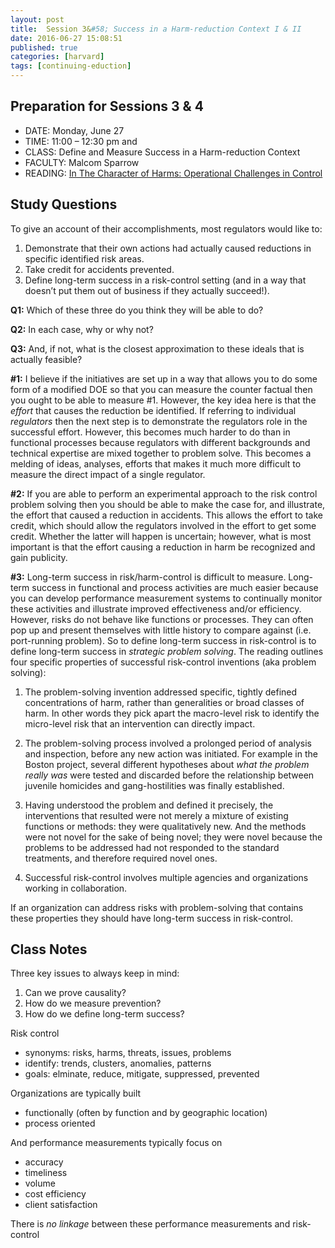 ```yaml
---
layout: post
title:  Session 3&#58; Success in a Harm-reduction Context I & II
date: 2016-06-27 15:08:51
published: true
categories: [harvard]
tags: [continuing-eduction]
---
```



## Preparation for Sessions 3 & 4

- DATE: Monday, June 27
- TIME: 11:00 – 12:30 pm and 
- CLASS: Define and Measure Success in a Harm-reduction Context
- FACULTY: Malcom Sparrow
- READING: [In The Character of Harms: Operational Challenges in Control](https://www.dropbox.com/s/mse3ky3meg7d9kf/Reading%20-%20Sparrow_A%20Different%20Type%20of%20Work.pdf?dl=0)

## Study Questions

To give an account of their accomplishments, most regulators would like to:

1. Demonstrate that their own actions had actually caused reductions in specific identified risk areas.
2. Take credit for accidents prevented.
3. Define long-term success in a risk-control setting (and in a way that doesn’t put
them out of business if they actually succeed!).

**Q1:** Which of these three do you think they will be able to do? 

**Q2:** In each case, why or why not? 

**Q3:** And, if not, what is the closest approximation to these ideals that is actually feasible?

**#1:** I believe if the initiatives are set up in a way that allows you to do some form of a modified DOE so that you can measure the counter factual then you ought to be able to measure #1. However, the key idea here is that the *effort* that causes the reduction be identified. If referring to individual *regulators* then the next step is to demonstrate the regulators role in the successful effort. However, this becomes much harder to do than in functional processes because regulators with different backgrounds and technical expertise are mixed together to problem solve. This becomes a melding of ideas, analyses, efforts that makes it much more difficult to measure the direct impact of a single regulator.

**#2:** If you are able to perform an experimental approach to the risk control problem solving then you should be able to make the case for, and illustrate, the effort that caused a reduction in accidents.  This allows the effort to take credit, which should allow the regulators involved in the effort to get some credit. Whether the latter will happen is uncertain; however, what is most important is that the effort causing a reduction in harm be recognized and gain publicity.

**#3:** Long-term success in risk/harm-control is difficult to measure. Long-term success in functional and process activities are much easier because you can develop performance measurement systems to continually monitor these activities and illustrate improved effectiveness and/or efficiency. However, risks do not behave like functions or processes.  They can often pop up and present themselves with little history to compare against (i.e. port-running problem). So to define long-term success in risk-control is to define long-term success in *strategic problem solving*. The reading outlines four specific properties of successful risk-control inventions (aka problem solving):

1. The problem-solving invention addressed specific, tightly defined concentrations of harm, rather than generalities or broad classes of harm. In other words they pick apart the macro-level risk to identify the micro-level risk that an intervention can directly impact.

2. The problem-solving process involved a prolonged period of analysis and inspection, before any new action was initiated. For example in the Boston project, several different hypotheses about *what the problem really was* were tested and discarded before the relationship between juvenile homicides and gang-hostilities was finally established.

3. Having understood the problem and defined it precisely, the interventions that resulted were not merely a mixture of existing functions or methods: they were qualitatively new. And the methods were not novel for the sake of being novel; they were novel because the problems to be addressed had not responded to the standard treatments, and therefore required novel ones.

4. Successful risk-control involves multiple agencies and organizations working in collaboration. 

If an organization can address risks with problem-solving that contains these properties they should have long-term success in risk-control.


## Class Notes
Three key issues to always keep in mind:

1. Can we prove causality?
2. How do we measure prevention?
3. How do we define long-term success?

Risk control

- synonyms: risks, harms, threats, issues, problems
- identify: trends, clusters, anomalies, patterns
- goals: elminate, reduce, mitigate, suppressed, prevented

Organizations are typically built

- functionally (often by function and by geographic location)
- process oriented 

And performance measurements typically focus on 

- accuracy
- timeliness
- volume
- cost efficiency
- client satisfaction

There is *no linkage* between these performance measurements and risk-control











